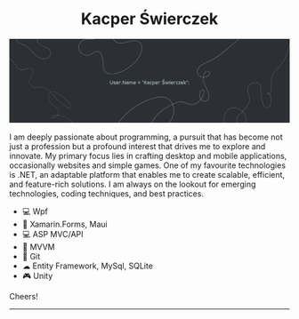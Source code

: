 <h1 align="center">Kacper Świerczek</h1>

![.NET Desktop and Mobile application](https://github.com/WebSpruce/WebSpruce/blob/main/github_background.png)

<p> I am deeply passionate about programming, a pursuit that has become not just a profession but a profound interest that drives me to explore and innovate. 
  My primary focus lies in crafting desktop and mobile applications, occasionally websites and simple games.
  One of my favourite technologies is .NET, an adaptable platform that enables me to create scalable, efficient, and feature-rich solutions.
  I am always on the lookout for emerging technologies, coding techniques, and best practices. </p>
  

- 💻 Wpf
- 📱 Xamarin.Forms, Maui
- 💻 ASP MVC/API
- 🧰 MVVM
- 🔧 Git
- ☁ Entity Framework, MySql, SQLite
- 🎮 Unity

Cheers!
<hr>
